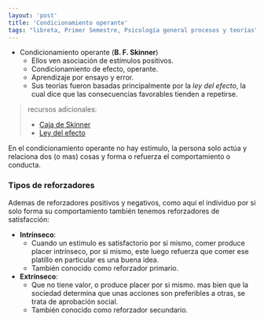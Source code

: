```yaml
---
layout: 'post'
title: 'Condicionamiento operante'
tags: "libreta, Primer Semestre, Psicología general procesos y teorías"
---
```


* Condicionamiento operante (__B. F. Skinner__)
	* Ellos ven asociación de estímulos positivos.
	* Condicionamiento de efecto, operante.
	* Aprendizaje por ensayo y error.
	* Sus teorías fueron basadas principalmente por la *ley del efecto*, la cual dice que las consecuencias favorables tienden a repetirse.

> recursos adicionales:
> 
> * [Caja de Skinner](https://en.wikipedia.org/wiki/Operant_conditioning_chamber)
> * [Ley del efecto](https://en.wikipedia.org/wiki/Law_of_effect)

En el condicionamiento operante no hay estimulo, la persona solo actúa y relaciona dos (o mas) cosas y forma o refuerza el comportamiento o conducta.

### Tipos de reforzadores

Ademas de reforzadores positivos y negativos, como aquí el individuo por si solo forma su comportamiento también tenemos reforzadores de satisfacción:

+ **Intrínseco**: 
	* Cuando un estimulo es satisfactorio por si mismo, comer produce placer intrínseco, por si mismo, este luego refuerza que comer ese platillo en particular es una buena idea.
	* También conocido como reforzador primario.
+ **Extrínseco**: 
	* Que no tiene valor, o produce placer por si mismo. mas bien que la sociedad determina que unas acciones son preferibles a otras, se trata de aprobación social.
	* También conocido como reforzador secundario.

